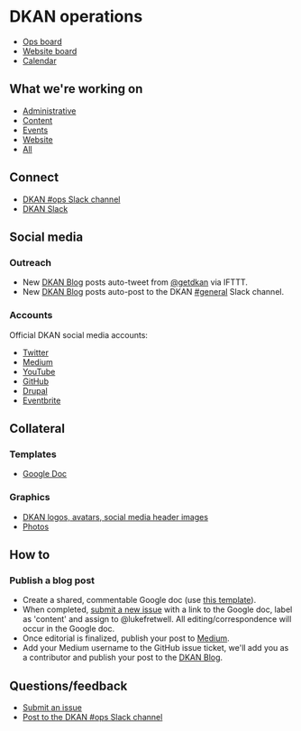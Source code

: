 # DKAN operations

* [Ops board](https://github.com/GetDKAN/ops/projects/1)
* [Website board](https://github.com/GetDKAN/website/projects/1)
* [Calendar](https://calendar.google.com/calendar/embed?src=getdkan%40gmail.com&ctz=America/Los_Angeles0)

## What we're working on

* [Administrative](https://github.com/GetDKAN/ops/labels/administrative)
* [Content](https://github.com/GetDKAN/ops/labels/content)
* [Events](https://github.com/GetDKAN/ops/labels/events)
* [Website](https://github.com/GetDKAN/website/issues)
* [All](https://github.com/GetDKAN/ops/issues)

## Connect

* [DKAN #ops Slack channel](https://dkan.slack.com/messages/C6JUFP7Q9/)
* [DKAN Slack](https://dkan.slack.com)

## Social media

### Outreach

* New [DKAN Blog](https://medium.com/dkan-blog) posts auto-tweet from [@getdkan](https://twitter.com/getdkan) via IFTTT.
* New [DKAN Blog](https://medium.com/dkan-blog) posts auto-post to the DKAN [#general](https://dkan.slack.com/messages/C38VAUZ09/) Slack channel.

### Accounts

Official DKAN social media accounts:

* [Twitter](https://twitter.com/getdkan)
* [Medium](https://medium.com/dkan-blog)
* [YouTube](https://www.youtube.com/channel/UCl7qFUCkyh32lss4EjQEUXg)
* [GitHub](https://github.com/getdkan)
* [Drupal](https://www.drupal.org/project/dkan)
* [Eventbrite](https://www.eventbrite.com/o/dkan-14793986036)

## Collateral

### Templates

* [Google Doc](https://docs.google.com/document/d/1K1sU9H2vPN5tnXqW7jQO2OCIM1TwEiC8AfNQv9k64PA/edit?usp=sharing)

### Graphics

* [DKAN logos, avatars, social media header images](https://github.com/GetDKAN/website/tree/master/assets/img)
* [Photos](https://drive.google.com/drive/u/4/photos)

## How to

### Publish a blog post

* Create a shared, commentable Google doc (use [this template](https://docs.google.com/document/d/1K1sU9H2vPN5tnXqW7jQO2OCIM1TwEiC8AfNQv9k64PA/edit?usp=sharing)).
* When completed, [submit a new issue](https://github.com/GetDKAN/ops/issues/new) with a link to the Google doc, label as 'content' and assign to @lukefretwell. All editing/correspondence will occur in the Google doc.
* Once editorial is finalized, publish your post to [Medium](https://medium.com).
* Add your Medium username to the GitHub issue ticket, we'll add you as a contributor and publish your post to the [DKAN Blog](https://medium.com/dkan-blog).

## Questions/feedback

* [Submit an issue](https://github.com/GetDKAN/ops/issues/new)
* [Post to the DKAN #ops Slack channel](https://dkan.slack.com/messages/C6JUFP7Q9/)
